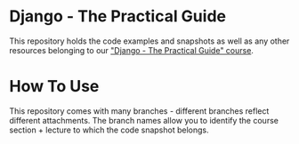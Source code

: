 # Django - The Practical Guide

This repository holds the code examples and snapshots as well as any other resources belonging to our ["Django - The Practical Guide" course](https://acad.link/django).

# How To Use

This repository comes with many branches - different branches reflect different attachments. The branch names allow you to identify the course section + lecture to which the code snapshot belongs.